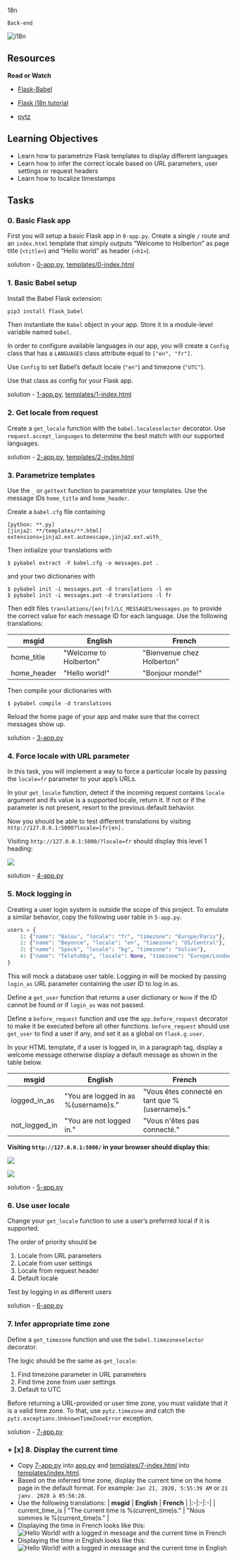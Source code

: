 18n

`Back-end`

![i18n](https://github.com/Laban254/alx-backend/assets/64686919/a4e5d9bd-1c9a-44d2-8567-ba8c36e3e424)


## Resources

**Read or Watch**

- [Flask-Babel](https://intranet.alxswe.com/rltoken/fBpGjDt2BFuBFiz-jwublQ)

- [Flask i18n tutorial](https://intranet.alxswe.com/rltoken/RtGz7pI7TKnYqrMMG9rWMg)

- [pytz](https://intranet.alxswe.com/rltoken/7rrCz4pkpqAn4FfRZ2Vsvw)

## Learning Objectives

- Learn how to parametrize Flask templates to display different languages
- Learn how to infer the correct locale based on URL parameters, user settings or request headers
- Learn how to localize timestamps

## Tasks

### 0. Basic Flask app

First you will setup a basic Flask app in `0-app.py`. Create a single `/` route and an `index.html` template that simply outputs “Welcome to Holberton” as page title (`<title>`) and “Hello world” as header (`<h1>`).

solution - [0-app.py](./0-app.py), [templates/0-index.html](./templates/0-index.html)

### 1. Basic Babel setup

Install the Babel Flask extension:

```bash
pip3 install flask_babel
```

Then instantiate the `Babel` object in your app. Store it in a module-level variable named `babel`.

In order to configure available languages in our app, you will create a `Config` class that has a `LANGUAGES` class attribute equal to `["en", "fr"]`.

Use `Config` to set Babel’s default locale (`"en"`) and timezone (`"UTC"`).

Use that class as config for your Flask app.

solution - [1-app.py](./1-app.py), [templates/1-index.html](./templates/1-index.html)

### 2. Get locale from request

Create a `get_locale` function with the `babel.localeselector` decorator. Use `request.accept_languages` to determine the best match with our supported languages.

solution - [2-app.py](./2-app.py), [templates/2-index.html](./templates/2-index.html)

### 3. Parametrize templates

Use the `_` or `gettext` function to parametrize your templates. Use the message IDs `home_title` and `home_header`.

Create a `babel.cfg` file containing

```
[python: **.py]
[jinja2: **/templates/**.html]
extensions=jinja2.ext.autoescape,jinja2.ext.with_

```

Then initialize your translations with

```shell
$ pybabel extract -F babel.cfg -o messages.pot .
```

and your two dictionaries with

```shell
$ pybabel init -i messages.pot -d translations -l en
$ pybabel init -i messages.pot -d translations -l fr
```

Then edit files `translations/[en|fr]/LC_MESSAGES/messages.po `to provide the correct value for each message ID for each language. Use the following translations:

| msgid | English | French |
| ----- | ------- | ------ |
| home_title | "Welcome to Holberton" | "Bienvenue chez Holberton" |
| home_header | "Hello world!" | "Bonjour monde!" |

Then compile your dictionaries with

```
$ pybabel compile -d translations
```

Reload the home page of your app and make sure that the correct messages show up.

solution - [3-app.py](./3-app.py)

### 4.  Force locale with URL parameter

In this task, you will implement a way to force a particular locale by passing the `locale=fr` parameter to your app’s URLs.

In your `get_locale` function, detect if the incoming request contains `locale` argument and ifs value is a supported locale, return it. If not or if the parameter is not present, resort to the previous default behavior.

Now you should be able to test different translations by visiting `http://127.0.0.1:5000?locale=[fr|en].`

Visiting `http://127.0.0.1:5000/?locale=fr` should display this level 1 heading:

![](./images/img4.png)

solution - [4-app.py](./4-app.py)

### 5. Mock logging in

Creating a user login system is outside the scope of this project. To emulate a similar behavior, copy the following user table in `5-app.py`.

```python
users = {
    1: {"name": "Balou", "locale": "fr", "timezone": "Europe/Paris"},
    2: {"name": "Beyonce", "locale": "en", "timezone": "US/Central"},
    3: {"name": "Spock", "locale": "kg", "timezone": "Vulcan"},
    4: {"name": "Teletubby", "locale": None, "timezone": "Europe/London"},
}
```

This will mock a database user table. Logging in will be mocked by passing `login_as` URL parameter containing the user ID to log in as.

Define a `get_user` function that returns a user dictionary or `None` if the ID cannot be found or if `login_as` was not passed.

Define a `before_request` function and use the `app.before_request` decorator to make it be executed before all other functions. `before_request` should use `get_user` to find a user if any, and set it as a global on `flask.g.user`.

In your HTML template, if a user is logged in, in a paragraph tag, display a welcome message otherwise display a default message as shown in the table below.

| msgid	| English | French |
| ----- | ------- | ------ |
| logged_in_as | "You are logged in as %(username)s." | "Vous êtes connecté en tant que %(username)s." |
| not_logged_in | "You are not logged in." | "Vous n'êtes pas connecté." |
**Visiting `http://127.0.0.1:5000/` in your browser should display this:**

![](./images/img5.png)

![](./images/img5b.png)

solution - [5-app.py](./5-app.py)

### 6. Use user locale

Change your `get_locale` function to use a user’s preferred local if it is supported.

The order of priority should be

1. Locale from URL parameters
2. Locale from user settings
3. Locale from request header
4. Default locale

Test by logging in as different users


solution - [6-app.py](./6-app.py)

### 7. Infer appropriate time zone

Define a `get_timezone` function and use the `babel.timezoneselector` decorator.

The logic should be the same as `get_locale`:

1. Find timezone parameter in URL parameters
2. Find time zone from user settings
3. Default to UTC

Before returning a URL-provided or user time zone, you must validate that it is a valid time zone. To that, use `pytz.timezone` and catch the `pytz.exceptions.UnknownTimeZoneError` exception.

solution - [7-app.py](./7-app.py)

### + [x] 8. **Display the current time**
  + Copy [7-app.py](7-app.py) into [app.py](app.py) and [templates/7-index.html](templates/7-index.html) into [templates/index.html](templates/index.html).
  + Based on the inferred time zone, display the current time on the home page in the default format. For example:
    `Jan 21, 2020, 5:55:39 AM` or `21 janv. 2020 à 05:56:28`.
  + Use the following translations:
    | **msgid** | **English** | **French** |
    |:-|:-|:-|
    | current_time_is | "The current time is %(current_time)s." | "Nous sommes le %(current_time)s." |
  + Displaying the time in French looks like this:<br/>
    ![Hello World! with a logged in message and the current time in French](./images/img8.png)
  + Displaying the time in English looks like this:<br/>
    ![Hello World! with a logged in message and the current time in English](./images/img8a.png)
    
